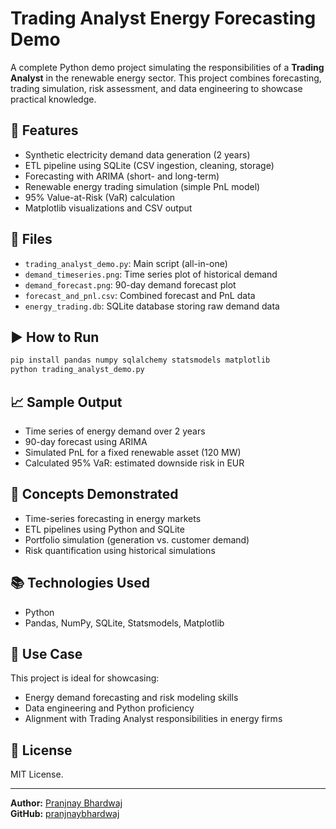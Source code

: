 # Trading Analyst Energy Forecasting Demo

A complete Python demo project simulating the responsibilities of a **Trading Analyst** in the renewable energy sector. This project combines forecasting, trading simulation, risk assessment, and data engineering to showcase practical knowledge.

## 🔧 Features

- Synthetic electricity demand data generation (2 years)
- ETL pipeline using SQLite (CSV ingestion, cleaning, storage)
- Forecasting with ARIMA (short- and long-term)
- Renewable energy trading simulation (simple PnL model)
- 95% Value-at-Risk (VaR) calculation
- Matplotlib visualizations and CSV output

## 📁 Files

- `trading_analyst_demo.py`: Main script (all-in-one)
- `demand_timeseries.png`: Time series plot of historical demand
- `demand_forecast.png`: 90-day demand forecast plot
- `forecast_and_pnl.csv`: Combined forecast and PnL data
- `energy_trading.db`: SQLite database storing raw demand data

## ▶️ How to Run

```bash
pip install pandas numpy sqlalchemy statsmodels matplotlib
python trading_analyst_demo.py
```

## 📈 Sample Output
- Time series of energy demand over 2 years
- 90-day forecast using ARIMA
- Simulated PnL for a fixed renewable asset (120 MW)
- Calculated 95% VaR: estimated downside risk in EUR

## 📌 Concepts Demonstrated

- Time-series forecasting in energy markets
- ETL pipelines using Python and SQLite
- Portfolio simulation (generation vs. customer demand)
- Risk quantification using historical simulations

## 📚 Technologies Used

- Python
- Pandas, NumPy, SQLite, Statsmodels, Matplotlib

## 💼 Use Case

This project is ideal for showcasing:
- Energy demand forecasting and risk modeling skills
- Data engineering and Python proficiency
- Alignment with Trading Analyst responsibilities in energy firms

## 📎 License

MIT License. 

---

**Author:** [Pranjnay Bhardwaj](https://www.linkedin.com/in/pranjnay-bhardwaj-716631192)  
**GitHub:** [pranjnaybhardwaj](https://github.com/pranjnaybhardwaj)

